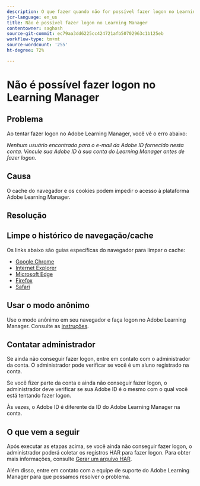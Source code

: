 ```yaml
---
description: O que fazer quando não for possível fazer logon no Learning Manager.
jcr-language: en_us
title: Não é possível fazer logon no Learning Manager
contentowner: saghosh
source-git-commit: ec79aa3dd6225cc424721afb50702963c1b125eb
workflow-type: tm+mt
source-wordcount: '255'
ht-degree: 72%

---
```




# Não é possível fazer logon no Learning Manager

## Problema

Ao tentar fazer logon no Adobe Learning Manager, você vê o erro abaixo:

*Nenhum usuário encontrado para o e-mail da Adobe ID fornecido nesta conta. Vincule sua Adobe ID à sua conta do Learning Manager antes de fazer logon.*

<!--![](assets/prime-error-message.png)-->

## Causa

O cache do navegador e os cookies podem impedir o acesso à plataforma Adobe Learning Manager.

## Resolução

## Limpe o histórico de navegação/cache

Os links abaixo são guias específicas do navegador para limpar o cache:

* [Google Chrome](https://support.google.com/accounts/answer/32050?co=GENIE.Platform%3DDesktop&amp;hl=pt)
* [Internet Explorer](https://kb.wisc.edu/page.php?id=1514)
* [Microsoft Edge](https://www.bitdefender.com/support/how-to-clear-the-cache-and-cookies%C2%A0in-microsoft-edge-1914.html)
* [Firefox](https://kb.iu.edu/d/ahic)
* [Safari](https://oit.colorado.edu/tutorial/clear-web-browser-cache-safari-6)

## Usar o modo anônimo

Use o modo anônimo em seu navegador e faça logon no Adobe Learning Manager. Consulte as [instruções](https://support.google.com/chrome/answer/95464?co=GENIE.Platform%3DDesktop&amp;hl=pt&amp;oco=0).

## Contatar administrador

Se ainda não conseguir fazer logon, entre em contato com o administrador da conta. O administrador pode verificar se você é um aluno registrado na conta.

Se você fizer parte da conta e ainda não conseguir fazer logon, o administrador deve verificar se sua Adobe ID é o mesmo com o qual você está tentando fazer logon.

Às vezes, o Adobe ID é diferente da ID do Adobe Learning Manager na conta.

## O que vem a seguir

Após executar as etapas acima, se você ainda não conseguir fazer logon, o administrador poderá coletar os registros HAR para fazer logon. Para obter mais informações, consulte [Gerar um arquivo HAR](/help/migrated/kb/generate-har-file.md).

Além disso, entre em contato com a equipe de suporte do Adobe Learning Manager para que possamos resolver o problema.
